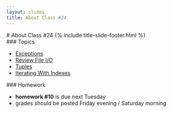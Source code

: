 ```yaml
---
layout: slides
title: About Class #24 
---
```

<section markdown="block" class="title-slide">
# About Class #24
{% include title-slide-footer.html %}
</section>

<section markdown="block">
### Topics

* [Exceptions](exceptions.html)
* [Review File I/O](files.html)
* [Tuples](tuples.html)
* [Iterating With Indexes](iterating_with_indexes.html)
</section>

<section markdown="block">
### Homework

* __homework #10__ is due next Tuesday
* grades should be posted Friday evening / Saturday morning
</section>

